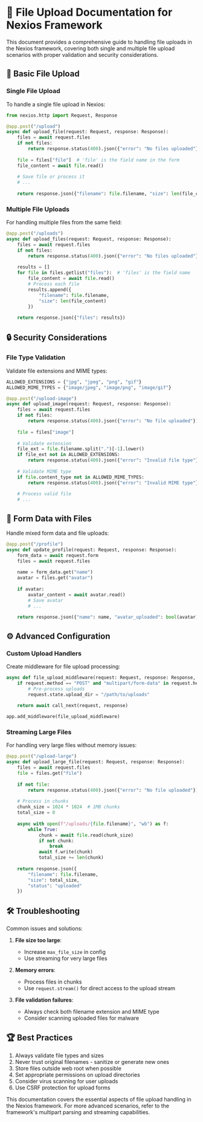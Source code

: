 # 📁 File Upload Documentation for Nexios Framework

This document provides a comprehensive guide to handling file uploads in the Nexios framework, covering both single and multiple file upload scenarios with proper validation and security considerations.

## 🚀 Basic File Upload

### Single File Upload

To handle a single file upload in Nexios:

```python
from nexios.http import Request, Response

@app.post("/upload")
async def upload_file(request: Request, response: Response):
    files = await request.files
    if not files:
        return response.status(400).json({"error": "No files uploaded"})
    
    file = files["file"]  # 'file' is the field name in the form
    file_content = await file.read()
    
    # Save file or process it
    # ...
    
    return response.json({"filename": file.filename, "size": len(file_content)})
```

### Multiple File Uploads

For handling multiple files from the same field:

```python
@app.post("/uploads")
async def upload_files(request: Request, response: Response):
    files = await request.files
    if not files:
        return response.status(400).json({"error": "No files uploaded"})
    
    results = []
    for file in files.getlist("files"):  # 'files' is the field name
        file_content = await file.read()
        # Process each file
        results.append({
            "filename": file.filename,
            "size": len(file_content)
        })
    
    return response.json({"files": results})
```

## 🔒 Security Considerations



### File Type Validation

Validate file extensions and MIME types:

```python
ALLOWED_EXTENSIONS = {"jpg", "jpeg", "png", "gif"}
ALLOWED_MIME_TYPES = {"image/jpeg", "image/png", "image/gif"}

@app.post("/upload-image")
async def upload_image(request: Request, response: Response):
    files = await request.files
    if not files:
        return response.status(400).json({"error": "No file uploaded"})
    
    file = files["image"]
    
    # Validate extension
    file_ext = file.filename.split(".")[-1].lower()
    if file_ext not in ALLOWED_EXTENSIONS:
        return response.status(400).json({"error": "Invalid file type"})
    
    # Validate MIME type
    if file.content_type not in ALLOWED_MIME_TYPES:
        return response.status(400).json({"error": "Invalid MIME type"})
    
    # Process valid file
    # ...
```

## 📝 Form Data with Files

Handle mixed form data and file uploads:

```python
@app.post("/profile")
async def update_profile(request: Request, response: Response):
    form_data = await request.form
    files = await request.files
    
    name = form_data.get("name")
    avatar = files.get("avatar")
    
    if avatar:
        avatar_content = await avatar.read()
        # Save avatar
        # ...
    
    return response.json({"name": name, "avatar_uploaded": bool(avatar)})
```

## ⚙️ Advanced Configuration

### Custom Upload Handlers

Create middleware for file upload processing:

```python
async def file_upload_middleware(request: Request, response: Response, call_next):
    if request.method == "POST" and "multipart/form-data" in request.headers.get("Content-Type", ""):
        # Pre-process uploads
        request.state.upload_dir = "/path/to/uploads"
    
    return await call_next(request, response)

app.add_middleware(file_upload_middleware)
```

### Streaming Large Files

For handling very large files without memory issues:

```python
@app.post("/upload-large")
async def upload_large_file(request: Request, response: Response):
    files = await request.files
    file = files.get("file")
    
    if not file:
        return response.status(400).json({"error": "No file uploaded"})
    
    # Process in chunks
    chunk_size = 1024 * 1024  # 1MB chunks
    total_size = 0
    
    async with open(f"/uploads/{file.filename}", "wb") as f:
        while True:
            chunk = await file.read(chunk_size)
            if not chunk:
                break
            await f.write(chunk)
            total_size += len(chunk)
    
    return response.json({
        "filename": file.filename,
        "size": total_size,
        "status": "uploaded"
    })
```

## 🛠️ Troubleshooting

Common issues and solutions:

1. **File size too large**:
   - Increase `max_file_size` in config
   - Use streaming for very large files

2. **Memory errors**:
   - Process files in chunks
   - Use `request.stream()` for direct access to the upload stream

3. **File validation failures**:
   - Always check both filename extension and MIME type
   - Consider scanning uploaded files for malware

## 🏆 Best Practices

1. Always validate file types and sizes
2. Never trust original filenames - sanitize or generate new ones
3. Store files outside web root when possible
4. Set appropriate permissions on upload directories
5. Consider virus scanning for user uploads
6. Use CSRF protection for upload forms

This documentation covers the essential aspects of file upload handling in the Nexios framework. For more advanced scenarios, refer to the framework's multipart parsing and streaming capabilities.